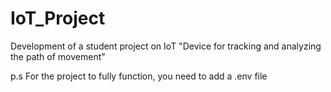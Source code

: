 # IoT_Project
Development of a student project on IoT "Device for tracking and analyzing the path of movement"

p.s For the project to fully function, you need to add a .env file
